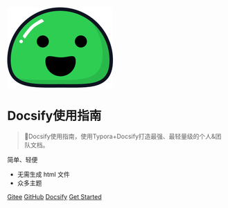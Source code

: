 <!-- _coverpage.md -->
![logo](../static/img/icon.svg)

# Docsify使用指南 

> 💪Docsify使用指南，使用Typora+Docsify打造最强、最轻量级的个人&团队文档。

 简单、轻便
- 无需生成 html 文件
- 众多主题


[Gitee](https://gitee.com/librarycodes/docsify-low-cost-model)
[GitHub](https://gitee.com/librarycodes/docsify-low-cost-model)
[Docsify](https://docsify.js.org/#/)
[Get Started](README.md)